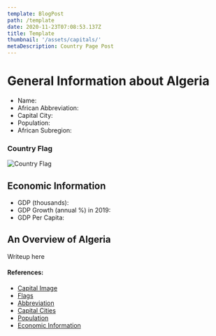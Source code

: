 ```yaml
---
template: BlogPost
path: /template
date: 2020-11-23T07:08:53.137Z
title: Template
thumbnail: '/assets/capitals/'
metaDescription: Country Page Post
---
```


# General Information about Algeria

- Name:
- African Abbreviation:
- Capital City:
- Population:
- African Subregion:

### Country Flag
![Country Flag]()

## Economic Information
 - GDP (thousands):
 - GDP Growth (annual %) in 2019:
 - GDP Per Capita:

## An Overview of Algeria
Writeup here

#### References:
- [Capital Image]()
- [Flags](https://github.com/hjnilsson/country-flags)
- [Abbreviation](https://planetarynames.wr.usgs.gov/Abbreviations)
- [Capital Cities](https://www.nationsonline.org/oneworld/capitals_africa.htm)
- [Population](https://www.worldometers.info/population/countries-in-africa-by-population/)
- [Economic Information](https://data.worldbank.org/)

